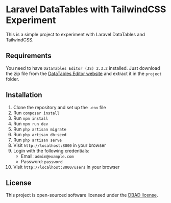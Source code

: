 # Laravel DataTables with TailwindCSS Experiment

This is a simple project to experiment with Laravel DataTables and TailwindCSS.

## Requirements

You need to have `DataTables Editor (JS) 2.3.2` installed. Just download the zip file from the [DataTables Editor website](https://editor.datatables.net/download/) and extract it in the `project` folder.

## Installation

1. Clone the repository and set up the `.env` file
2. Run `composer install`
3. Run `npm install`
4. Run `npm run dev`
5. Run `php artisan migrate`
6. Run `php artisan db:seed`
7. Run `php artisan serve`
8. Visit `http://localhost:8000` in your browser
9. Login with the following credentials:
    - Email: `admin@example.com`
    - Password: `password`
10. Visit `http://localhost:8000/users` in your browser

## License

This project is open-sourced software licensed under the [DBAD license](https://dbad-license.org/).
